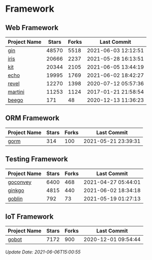 # Framework

## Web Framework
| Project Name | Stars | Forks | Last Commit |
| ------------ | ----- | ----- | ----------- |
| [gin](https://github.com/gin-gonic/gin) | 48570 | 5518 | 2021-06-03 12:12:51 |
| [iris](https://github.com/kataras/iris) | 20666 | 2237 | 2021-05-28 16:13:51 |
| [kit](https://github.com/go-kit/kit) | 20344 | 2105 | 2021-06-05 13:44:19 |
| [echo](https://github.com/labstack/echo) | 19995 | 1769 | 2021-06-02 18:42:27 |
| [revel](https://github.com/revel/revel) | 12270 | 1398 | 2020-07-12 05:57:36 |
| [martini](https://github.com/go-martini/martini) | 11253 | 1124 | 2017-01-21 21:58:54 |
| [beego](https://github.com/astaxie/beego) | 171 | 48 | 2020-12-13 11:36:23 |

## ORM Framework
| Project Name | Stars | Forks | Last Commit |
| ------------ | ----- | ----- | ----------- |
| [gorm](https://github.com/jinzhu/gorm) | 314 | 100 | 2021-05-21 23:39:31 |

## Testing Framework
| Project Name | Stars | Forks | Last Commit |
| ------------ | ----- | ----- | ----------- |
| [goconvey](https://github.com/smartystreets/goconvey) | 6400 | 468 | 2021-04-27 05:44:01 |
| [ginkgo](https://github.com/onsi/ginkgo) | 4815 | 440 | 2021-06-02 18:34:18 |
| [goblin](https://github.com/franela/goblin) | 792 | 73 | 2021-05-19 01:27:13 |

## IoT Framework
| Project Name | Stars | Forks | Last Commit |
| ------------ | ----- | ----- | ----------- |
| [gobot](https://github.com/hybridgroup/gobot) | 7172 | 900 | 2020-12-01 09:54:44 |

*Update Date: 2021-06-06T15:00:55*